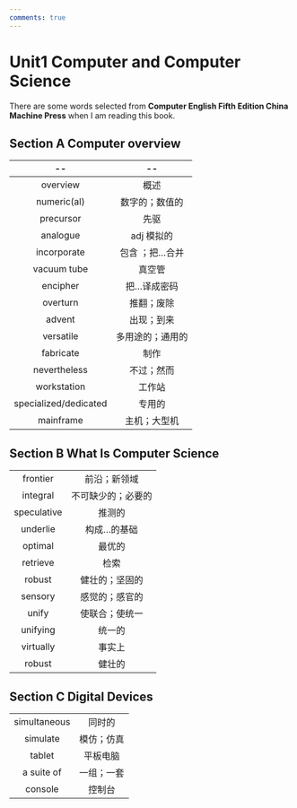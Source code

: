 ```yaml
---
comments: true
---
```

# Unit1 Computer and Computer Science
There are some words selected from **Computer English Fifth Edition China Machine Press** when I am reading this book.
## Section A Computer overview
|--|--|
|:--:|:--:|
|overview|	概述|
|numeric(al)|	数字的；数值的|
|precursor|	先驱|
|analogue|	adj  模拟的|
|incorporate|	包含 ；把…合并|
|vacuum tube|	真空管|
|encipher|	把…译成密码|
|overturn|	推翻；废除|
|advent|	出现；到来|
|versatile|	多用途的；通用的|
|fabricate|	制作|
|nevertheless|	不过；然而|
|workstation|	工作站|
|specialized/dedicated|	专用的|
|mainframe|	主机；大型机|

## Section B What Is Computer Science
|||
|:--:|:--:|
|frontier|	前沿；新领域|
|integral|	不可缺少的；必要的|
|speculative|	推测的|
|underlie|	构成…的基础|
|optimal|	最优的|
|retrieve|	检索|
|robust|	健壮的；坚固的|
|sensory|	感觉的；感官的|
|unify|	使联合；使统一|
|unifying|	统一的|
|virtually|	事实上|
|robust|	健壮的|
	
## Section C Digital Devices
|||
|:--:|:--:|
|simultaneous|	同时的|
|simulate|	模仿；仿真|
|tablet|	平板电脑|
|a suite of |	一组；一套|
|console|	控制台|


	